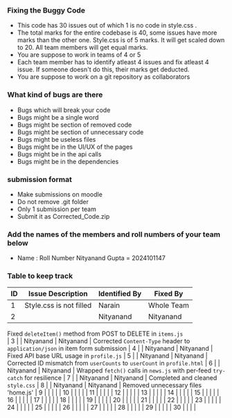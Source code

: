 ### Fixing the Buggy Code

- This code has 30 issues out of which 1 is no code in style.css . 
- The total marks for the entire codebase is 40, some issues have more marks than the other one. Style.css is of 5 marks. It will get scaled down to 20. All team members will get equal marks.
- You are suppose to work in teams of 4 or 5
- Each team member has to identify atleast 4 issues and fix atleast 4 issue. If someone doesn't do this, their marks get deducted.
- You are suppose to work on a git repository as collaborators

### What kind of bugs are there

- Bugs which will break your code
- Bugs might be a single word
- Bugs might be section of removed code
- Bugs might be section of unnecessary code
- Bugs might be useless files
- Bugs might be in the UI/UX of the pages
- Bugs might be in the api calls
- Bugs might be in the dependencies  

### submission format

- Make submissions on moodle
- Do not remove .git folder 
- Only 1 submission per team
- Submit it as Corrected_Code.zip

### Add the names of the members and roll numbers of your team below

- Name : Roll Number
Nityanand Gupta = 2024101147

### Table to keep track

| ID  | Issue Description                        | Identified By | Fixed By     |
|-----|------------------------------------------|---------------|--------------|
| 1   | Style.css is not filled                                    |         Narain |     Whole Team     |
| 2   |                                          | Nityanand  |       Nityanand       |
Fixed `deleteItem()` method from POST to DELETE in `items.js`   
| 3   |                                          |   Nityanand            |   Nityanand           |
Corrected `Content-Type` header to `application/json` in item form submission
| 4   |                                          |   Nityanand            |   Nityanand           |
 Fixed API base URL usage in `profile.js`
| 5   |                                          |   Nityanand            |      Nityanand        |
Corrected ID mismatch from `userCounts` to `userCount` in `profile.html`
| 6   |                                          |   Nityanand            |  Nityanand            |
Wrapped `fetch()` calls in `news.js` with per-feed `try-catch` for resilience
| 7   |                                          |   Nityanand            | Nityanand             |
Completed and cleaned `style.css`
| 8   |                                          |   Nityanand            |   Nityanand           |
 Removed unnecessary files 'home.js'
| 9   |                                          |               |              |
| 10  |                                          |               |              |
| 11  |                                          |               |              |
| 12  |                                          |               |              |
| 13  |                                          |               |              |
| 14  |                                          |               |              |
| 15  |                                          |               |              |
| 16  |                                          |               |              |
| 17  |                                          |               |              |
| 18  |                                          |               |              |
| 19  |                                          |               |              |
| 20  |                                          |               |              |
| 21  |                                          |               |              |
| 22  |                                          |               |              |
| 23  |                                          |               |              |
| 24  |                                          |               |              |
| 25  |                                          |               |              |
| 26  |                                          |               |              |
| 27  |                                          |               |              |
| 28  |                                          |               |              |
| 29  |                                          |               |              |
| 30  |                                          |               |              |
